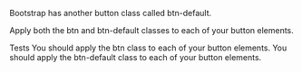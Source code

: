 Bootstrap has another button class called btn-default.

Apply both the btn and btn-default classes to each of your button elements.

Tests
You should apply the btn class to each of your button elements.
You should apply the btn-default class to each of your button elements.